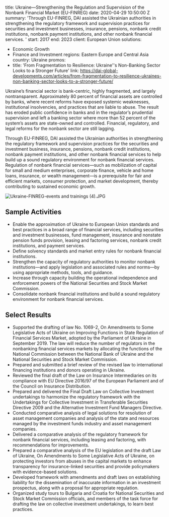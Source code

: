 
title: Ukraine—Strengthening the Regulation and Supervision of the Nonbank Financial
  Market (EU-FINREG)
date: 2020-04-29 10:50:00 Z
summary: 'Through EU-FINREG, DAI assisted the Ukrainian authorities in strengthening
  the regulatory framework and supervision practices for securities and investment
  businesses, insurance, pensions, nonbank credit institutions, nonbank payment institutions,
  and other nonbank financial services. '
start: 2017
end: 2023
client: European Union
solutions:
- Economic Growth
- Finance and Investment
regions: Eastern Europe and Central Asia
country: Ukraine
promos:
- title: 'From Fragmentation to Resilience: Ukraine''s Non-Banking Sector Looks to
    a Stronger Future'
  link: https://dai-global-developments.com/articles/from-fragmentation-to-resilience-ukraines-non-banking-sector-looks-to-a-stronger-future/


Ukraine’s financial sector is bank-centric, highly fragmented, and largely nontransparent. Approximately 80 percent of financial assets are controlled by banks, where recent reforms have exposed systemic weaknesses, institutional insolvencies, and practices that are liable to abuse. The result has eroded public confidence in banks and in the regulator’s prudential supervision and left a banking sector where more than 52 percent of the system’s assets are state-owned and controlled. Financial, regulatory, and legal reforms for the nonbank sector are still lagging.

Through EU-FINREG, DAI assisted the Ukrainian authorities in strengthening the regulatory framework and supervision practices for the securities and investment business, insurance, pensions, nonbank credit institutions, nonbank payment institutions, and other nonbank financial services to help build up a sound regulatory environment for nonbank financial services. Regulation of nonbank financial services—such as mobilization of capital for small and medium enterprises, corporate finance, vehicle and home loans, insurance, or wealth management—is a prerequisite for fair and efficient markets, consumer protection, and market development, thereby contributing to sustained economic growth.

![Ukraine-FINREG-events and trainings (4).JPG](/uploads/Ukraine-FINREG-events%20and%20trainings%20(4).JPG)

## Sample Activities

* Enable the approximation of Ukraine to European Union standards and best practices in a broad range of financial services, including securities and investment businesses, fund management, insurance and nonstate pension funds provision, leasing and factoring services, nonbank credit institutions, and payment services.
* Define solvency standards and market entry rules for nonbank financial institutions.
* Strengthen the capacity of regulatory authorities to monitor nonbank institutions—and apply legislation and associated rules and norms—by using appropriate methods, tools, and guidance.
* Increase through capacity building the operational independence and enforcement powers of the National Securities and Stock Market Commission.
* Consolidate nonbank financial institutions and build a sound regulatory environment for nonbank financial services.

## Select Results

* Supported the drafting of law No. 1069-2, On Amendments to Some Legislative Acts of Ukraine on Improving Functions in State Regulation of Financial Services Market, adopted by the Parliament of Ukraine in September 2019. The law will reduce the number of regulators in the nonbanking financial services markets by allocating the functions of the National Commission between the National Bank of Ukraine and the National Securities and Stock Market Commission.
* Prepared and submitted a brief review of the revised law to international financing institutions and donors operating in Ukraine.
* Reviewed the final draft of the Law on Insurance Intermediaries on its compliance with EU Directive 2016/97 of the European Parliament and of the Council on Insurance Distribution.
* Prepared and delivered the Final Draft Law on Collective Investment undertakings to harmonize the regulatory framework with the Undertakings for Collective Investment in Transferable Securities Directive 2009 and the Alternative Investment Fund Managers Directive.
* Conducted comparative analysis of legal solutions for resolution of asset management companies and analysis of the state and resources managed by the investment funds industry and asset management companies.
* Delivered a comparative analysis of the regulatory framework for nonbank financial services, including leasing and factoring, with recommendations for improvements.
* Prepared a comparative analysis of the EU legislation and the draft Law of Ukraine, On Amendments to Some Legislative Acts of Ukraine, on protecting investors from abuses in the capital markets to enhance transparency for insurance-linked securities and provide policymakers with evidence-based solutions.
* Developed framework with amendments and draft laws on establishing liability for the dissemination of inaccurate information in an investment prospectus, along with a proposal for appropriate regulation.
* Organized study tours to Bulgaria and Croatia for National Securities and Stock Market Commission officials, and members of the task force for drafting the law on collective investment undertakings, to learn best practices.

